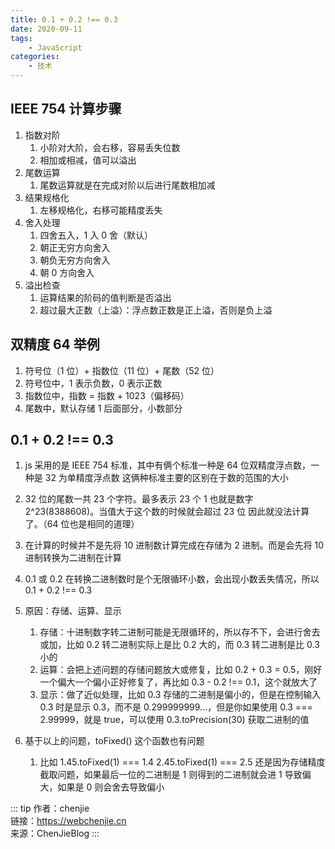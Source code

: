 ```yaml
---
title: 0.1 + 0.2 !== 0.3
date: 2020-09-11
tags:
    - JavaScript
categories:
    - 技术
---
```


## IEEE 754 计算步骤

1. 指数对阶
    1. 小阶对大阶，会右移，容易丢失位数
    2. 相加或相减，值可以溢出
2. 尾数运算
    1. 尾数运算就是在完成对阶以后进行尾数相加减
3. 结果规格化
    1. 左移规格化，右移可能精度丢失
4. 舍入处理
    1. 四舍五入，1 入 0 舍（默认）
    2. 朝正无穷方向舍入
    3. 朝负无穷方向舍入
    4. 朝 0 方向舍入
5. 溢出检查
    1. 运算结果的阶码的值判断是否溢出
    2. 超过最大正数（上溢）：浮点数正数是正上溢，否则是负上溢

## 双精度 64 举例

1. 符号位（1 位）+ 指数位（11 位）+ 尾数（52 位）
2. 符号位中，1 表示负数，0 表示正数
3. 指数位中，指数 = 指数 + 1023（偏移码）
4. 尾数中，默认存储 1 后面部分，小数部分

## 0.1 + 0.2 !== 0.3

1. js 采用的是 IEEE 754 标准，其中有俩个标准一种是 64 位双精度浮点数，一种是 32 为单精度浮点数
   这俩种标准主要的区别在于数的范围的大小
2. 32 位的尾数一共 23 个字符。最多表示 23 个 1 也就是数字 2^23(8388608)。当值大于这个数的时候就会超过 23 位
   因此就没法计算了。（64 位也是相同的道理）
3. 在计算的时候并不是先将 10 进制数计算完成在存储为 2 进制。而是会先将 10 进制转换为二进制在计算
4. 0.1 或 0.2 在转换二进制数时是个无限循环小数，会出现小数丢失情况，所以 0.1 + 0.2 !== 0.3

5. 原因：存储、运算、显示

    1. 存储：十进制数字转二进制可能是无限循环的，所以存不下，会进行舍去或加，比如 0.2 转二进制实际上是比 0.2 大的，而 0.3 转二进制是比 0.3 小的
    2. 运算：会把上述问题的存储问题放大或修复，比如 0.2 + 0.3 = 0.5，刚好一个偏大一个偏小正好修复了，再比如 0.3 - 0.2 !== 0.1，这个就放大了
    3. 显示：做了近似处理，比如 0.3 存储的二进制是偏小的，但是在控制输入 0.3 时是显示 0.3，而不是 0.299999999...，但是你如果使用 0.3 === 2.99999，就是 true，可以使用 0.3.toPrecision(30) 获取二进制的值

6. 基于以上的问题，toFixed() 这个函数也有问题
    1. 比如 1.45.toFixed(1) === 1.4
       2.45.toFixed(1) === 2.5
       还是因为存储精度截取问题，如果最后一位的二进制是 1 则得到的二进制就会进 1 导致偏大，如果是 0 则会舍去导致偏小

::: tip
作者：chenjie <br>
链接：https://webchenjie.cn <br>
来源：ChenJieBlog
:::

